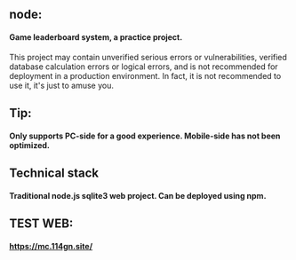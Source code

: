 ## node:
#### Game leaderboard system, a practice project. 

This project may contain unverified serious errors or vulnerabilities, verified database calculation errors or logical errors, and is not recommended for deployment in a production environment. In fact, it is not recommended to use it, it's just to amuse you.
## Tip:
#### Only supports PC-side for a good experience. Mobile-side has not been optimized. 
## Technical stack
#### Traditional node.js sqlite3 web project. Can be deployed using npm.
## TEST WEB:
#### https://mc.114gn.site/
